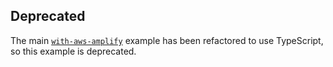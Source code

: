 ## Deprecated

The main [`with-aws-amplify`](../with-aws-amplify) example has been refactored to use TypeScript, so this example is deprecated.
